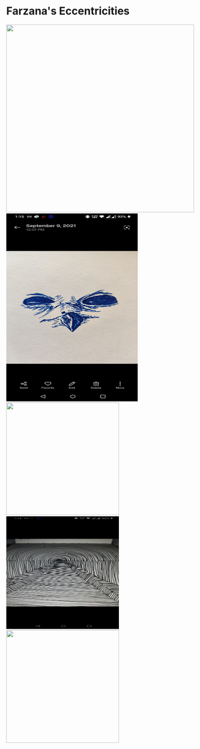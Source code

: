 


# Farzana's Eccentricities #
 
<p float="left">
<img src="https://github.com/farz1313/Portfolio/blob/main/farz1.jpg" height="500" width="500">
<img src="https://github.com/farz1313/Portfolio/blob/main/farz2.jpg" height="500" width="350" >
<img src="https://github.com/farz1313/Portfolio/blob/main/farz3.jpg" height="300" width="300">
<img src="https://github.com/farz1313/Portfolio/blob/main/farz4.jpg" height="300" width="300">
<img src="https://github.com/farz1313/Portfolio/blob/main/farz5.jpg" height="300" width="300">

</p>
